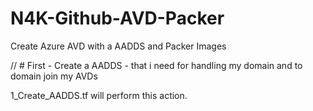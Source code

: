 # N4K-Github-AVD-Packer
Create Azure AVD with a AADDS and Packer Images

// # First - Create a AADDS - that i need for handling my domain and to domain join my AVDs

1_Create_AADDS.tf will perform this action.
